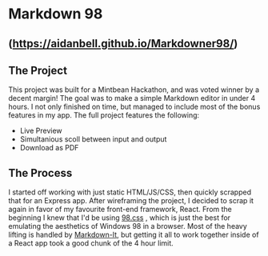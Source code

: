 # Markdown 98
(https://aidanbell.github.io/Markdowner98/)
---

## The Project

This project was built for a Mintbean Hackathon, and was voted winner by a decent margin! The goal was to make a simple Markdown editor in under 4 hours. I not only finished on time, but managed to include most of the bonus features in my app. The full project features the following: 

- Live Preview
- Simultanious scoll between input and output
- Download as PDF

## The Process

I started off working with just static HTML/JS/CSS, then quickly scrapped that for an Express app. After wireframing the project, I decided to scrap it again in favor of my favourite front-end framework, React. From the beginning I knew that I'd be using [98.css](https://jdan.github.io/98.css/) , which is just the best for emulating the aesthetics of Windows 98 in a browser. Most of the heavy lifting is handled by [Markdown-It](https://github.com/markdown-it/markdown-it), but getting it all to work together inside of a React app took a good chunk of the 4 hour limit. 
